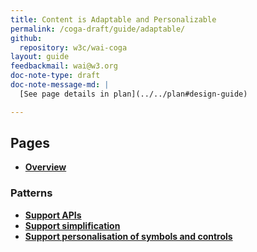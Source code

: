 ```yaml
---
title: Content is Adaptable and Personalizable
permalink: /coga-draft/guide/adaptable/
github:
  repository: w3c/wai-coga
layout: guide
feedbackmail: wai@w3.org
doc-note-type: draft
doc-note-message-md: |
  [See page details in plan](../../plan#design-guide)

---
```


## Pages

- **[Overview](./overview)**

### Patterns

- **[Support APIs](./support-apis)**
- **[Support simplification](./support-simplification)**
- **[Support personalisation of symbols and controls](./support-personalisation)**
